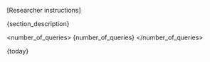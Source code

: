[Researcher instructions]

<Section Description>
{section_description}
</Section Description>

<number_of_queries>
{number_of_queries}
</number_of_queries>

{today} 